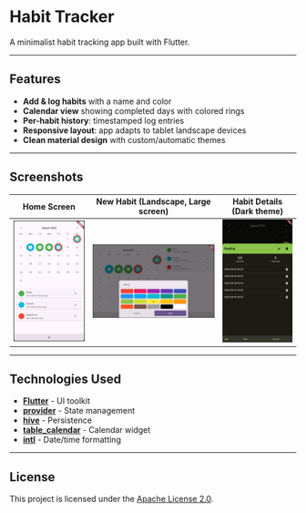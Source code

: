 # Habit Tracker

A minimalist habit tracking app built with Flutter.

---

## Features

- **Add & log habits** with a name and color
- **Calendar view** showing completed days with colored rings
- **Per-habit history**: timestamped log entries
- **Responsive layout**: app adapts to tablet landscape devices
- **Clean material design** with custom/automatic themes

---

## Screenshots

| Home Screen                          | New Habit (Landscape, Large screen)    | Habit Details (Dark theme)                |
|--------------------------------------|----------------------------------------|-------------------------------------------|
| ![Home](screenshots/home_screen.png) | ![Calendar](screenshots/add_habit.png) | ![Details](screenshots/habit_details.png) |


---

## Technologies Used

- **[Flutter](https://flutter.dev/)** - UI toolkit
- **[provider](https://pub.dev/packages/provider)** - State management
- **[hive](https://pub.dev/packages/hive)** - Persistence
- **[table_calendar](https://pub.dev/packages/table_calendar)** - Calendar widget
- **[intl](https://pub.dev/packages/intl)** - Date/time formatting

---

## License
This project is licensed under the [Apache License 2.0](./LICENSE).

